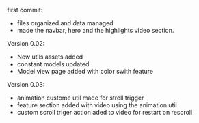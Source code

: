 first commit:

- files organized and data managed
- made the navbar, hero and the highlights video section.

Version 0.02:

- New utils assets added
- constant models updated
- Model view page added with color swith feature

Version 0.03:

- animation custome util made for stroll trigger
- feature section added with video using the animation util
- custom scroll triger action aded to video for restart on rescroll
